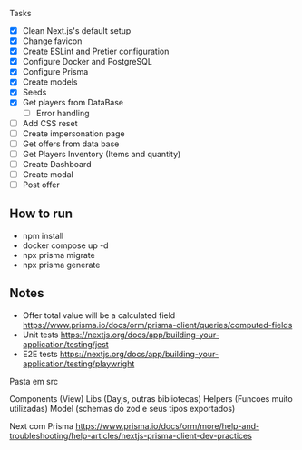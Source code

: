 Tasks

- [x] Clean Next.js's default setup
- [x] Change favicon
- [x] Create ESLint and Pretier configuration
- [x] Configure Docker and PostgreSQL
- [x] Configure Prisma
- [x] Create models
- [x] Seeds
- [x] Get players from DataBase
  - [ ] Error handling
- [ ] Add CSS reset
- [ ] Create impersonation page
- [ ] Get offers from data base
- [ ] Get Players Inventory (Items and quantity)
- [ ] Create Dashboard
- [ ] Create modal
- [ ] Post offer

## How to run

- npm install
- docker compose up -d
- npx prisma migrate
- npx prisma generate

## Notes

- Offer total value will be a calculated field https://www.prisma.io/docs/orm/prisma-client/queries/computed-fields
- Unit tests https://nextjs.org/docs/app/building-your-application/testing/jest
- E2E tests https://nextjs.org/docs/app/building-your-application/testing/playwright

Pasta em src

Components (View)
Libs (Dayjs, outras bibliotecas)
Helpers (Funcoes muito utilizadas)
Model (schemas do zod e seus tipos exportados)

Next com Prisma
https://www.prisma.io/docs/orm/more/help-and-troubleshooting/help-articles/nextjs-prisma-client-dev-practices
